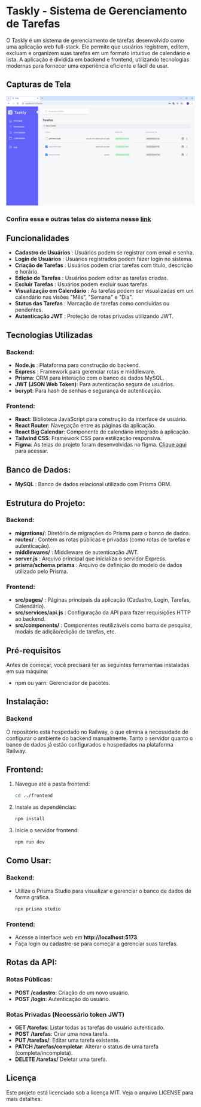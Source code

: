 # Taskly - Sistema de Gerenciamento de Tarefas

O Taskly é um sistema de gerenciamento de tarefas desenvolvido como uma aplicação web full-stack. Ele permite que usuários registrem, editem, excluam e organizem suas tarefas em um formato intuitivo de calendário e lista. A aplicação é dividida em backend e frontend, utilizando tecnologias modernas para fornecer uma experiência eficiente e fácil de usar.
## Capturas de Tela

![Tela Cadastro](/frontend/public/assets/Telas/TelaTarefaslGeral.png)

### Confira essa e outras telas do sistema nesse [link](/frontend/public/assets/Telas/) 

## Funcionalidades

- **Cadastro de Usuários** : Usuários podem se registrar com email e senha.
- **Login de Usuários** : Usuários registrados podem fazer login no sistema.
- **Criação de Tarefas** : Usuários podem criar tarefas com título, descrição e horário.
- **Edição de Tarefas** : Usuários podem editar as tarefas criadas.
- **Excluir Tarefas** : Usuários podem excluir suas tarefas.
- **Visualização em Calendário** : As tarefas podem ser visualizadas em um calendário nas visões "Mês", "Semana" e "Dia".
- **Status das Tarefas** : Marcação de tarefas como concluídas ou pendentes.
- **Autenticação JWT** : Proteção de rotas privadas utilizando JWT.

## Tecnologias Utilizadas

### Backend:

- **Node.js** : Plataforma para construção do backend.
- **Express** : Framework para gerenciar rotas e middleware.
- **Prisma**: ORM para interação com o banco de dados MySQL.
- **JWT (JSON Web Token)**: Para autenticação segura de usuários.
- **bcrypt**: Para hash de senhas e segurança de autenticação.

### Frontend:
- **React**: Biblioteca JavaScript para construção da interface de usuário.
- **React Router**: Navegação entre as páginas da aplicação.
- **React Big Calendar**: Componente de calendário integrado à aplicação.
- **Tailwind CSS**: Framework CSS para estilização responsiva.
- **Figma**: As telas do projeto foram desenvolvidas no figma. [Clique aqui](https://www.figma.com/design/nRI1UukQYC5V9CT9oTmbbn/Taskly?node-id=0-1&t=NzKTQ6IQPlMzgDit-1`) para acessar. 

## Banco de Dados:
- **MySQL** : Banco de dados relacional utilizado com Prisma ORM.

## Estrutura do Projeto:

### Backend:
- **migrations/**: Diretório de migrações do Prisma para o banco de dados.
- **routes/** : Contém as rotas públicas e privadas (como rotas de tarefas e autenticação).
- **middlewares/** : Middleware de autenticação JWT.
- **server.js** : Arquivo principal que inicializa o servidor Express.
- **prisma/schema.prisma** : Arquivo de definição do modelo de dados utilizado pelo Prisma.

### Frontend:
- **src/pages/** : Páginas principais da aplicação (Cadastro, Login, Tarefas, Calendário).
- **src/services/api.js** : Configuração da API para fazer requisições HTTP ao backend.
- **src/components/** : Componentes reutilizáveis como barra de pesquisa, modais de adição/edição de tarefas, etc.

## Pré-requisitos

Antes de começar, você precisará ter as seguintes ferramentas instaladas em sua máquina:

- npm ou yarn: Gerenciador de pacotes.


## Instalação:

### Backend

O repositório está hospedado no Railway, o que elimina a necessidade de configurar o ambiente do backend manualmente. Tanto o servidor quanto o banco de dados já estão configurados e hospedados na plataforma Railway.

## Frontend:

1. Navegue até a pasta frontend:

    ```bash
    cd ../frontend
    ```

2. Instale as dependências:

    ```bash
    npm install
    ```
3. Inicie o servidor frontend:

    ```bash
    npm run dev
    ```

## Como Usar:

### Backend:

- Utilize o Prisma Studio para visualizar e gerenciar o banco de dados de forma gráfica.

    ```bash
    npx prisma studio
    ```
### Frontend:

- Acesse a interface web em **http://localhost:5173**.
- Faça login ou cadastre-se para começar a gerenciar suas tarefas.

## Rotas da API:

### Rotas Públicas:

- **POST /cadastro**: Criação de um novo usuário.
- **POST /login**: Autenticação do usuário.

### Rotas Privadas (Necessário token JWT)

- **GET /tarefas**: Listar todas as tarefas do usuário autenticado.
- **POST /tarefas**: Criar uma nova tarefa.
- **PUT /tarefas/**:  Editar uma tarefa existente.
- **PATCH /tarefas/completar**: Alterar o status de uma tarefa (completa/incompleta).
- **DELETE /tarefas/** Deletar uma tarefa.


## Licença

Este projeto está licenciado sob a licença MIT. Veja o arquivo LICENSE para mais detalhes.
